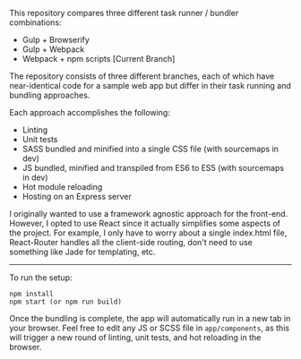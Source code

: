 This repository compares three different task runner / bundler combinations:

- Gulp + Browserify
- Gulp + Webpack
- Webpack + npm scripts [Current Branch]

The repository consists of three different branches, each of which have near-identical code for a sample web app but differ in their task running and bundling approaches.

Each approach accomplishes the following:

- Linting
- Unit tests
- SASS bundled and minified into a single CSS file (with sourcemaps in dev)
- JS bundled, minified and transpiled from ES6 to ES5 (with sourcemaps in dev)
- Hot module reloading
- Hosting on an Express server

I originally wanted to use a framework agnostic approach for the front-end. However, I opted to use React since it actually simplifies some aspects of the project. For example, I only have to worry about a single index.html file, React-Router handles all the client-side routing, don't need to use something like Jade for templating, etc.

***

To run the setup:

```
npm install
npm start (or npm run build)
```

Once the bundling is complete, the app will automatically run in a new tab in your browser. Feel free to edit any JS or SCSS file in `app/components`, as this will trigger a new round of linting, unit tests, and hot reloading in the browser.